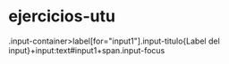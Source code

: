 # ejercicios-utu

.input-container>label[for="input1"].input-titulo{Label del input}+input:text#input1+span.input-focus
